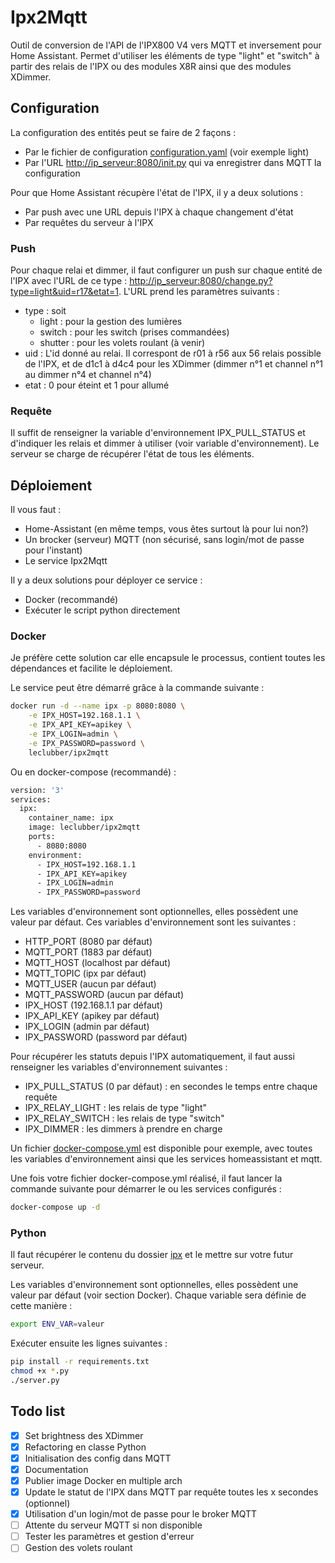 # Ipx2Mqtt

Outil de conversion de l'API de l'IPX800 V4 vers MQTT et inversement pour Home Assistant. Permet d'utiliser les éléments de type "light" et "switch" à partir des relais de l'IPX ou des modules X8R ainsi que des modules XDimmer.

## Configuration

La configuration des entités peut se faire de 2 façons :

- Par le fichier de configuration [configuration.yaml](configuration.yaml) (voir exemple light)
- Par l'URL <http://ip_serveur:8080/init.py> qui va enregistrer dans MQTT la configuration

Pour que Home Assistant récupère l'état de l'IPX, il y a deux solutions :

- Par push avec une URL depuis l'IPX à chaque changement d'état
- Par requêtes du serveur à l'IPX

### Push

Pour chaque relai et dimmer, il faut configurer un push sur chaque entité de l'IPX avec l'URL de ce type : <http://ip_serveur:8080/change.py?type=light&uid=r17&etat=1>. L'URL prend les paramètres suivants :

- type : soit
  - light : pour la gestion des lumières
  - switch : pour les switch (prises commandées)
  - shutter : pour les volets roulant (à venir)
- uid : L'id donné au relai. Il correspont de r01 à r56 aux 56 relais possible de l'IPX, et de d1c1 à d4c4 pour les XDimmer (dimmer n°1 et channel n°1 au dimmer n°4 et channel n°4)
- etat : 0 pour éteint et 1 pour allumé

### Requête

Il suffit de renseigner la variable d'environnement IPX_PULL_STATUS et d'indiquer les relais et dimmer à utiliser (voir variable d'environnement). Le serveur se charge de récupérer l'état de tous les éléments.

## Déploiement

Il vous faut :

- Home-Assistant (en même temps, vous êtes surtout là pour lui non?)
- Un brocker (serveur) MQTT (non sécurisé, sans login/mot de passe pour l'instant)
- Le service Ipx2Mqtt

Il y a deux solutions pour déployer ce service :

- Docker (recommandé)
- Exécuter le script python directement

### Docker

Je préfère cette solution car elle encapsule le processus, contient toutes les dépendances  et facilite le déploiement.

Le service peut être démarré grâce à la commande suivante :

``` sh
docker run -d --name ipx -p 8080:8080 \
    -e IPX_HOST=192.168.1.1 \
    -e IPX_API_KEY=apikey \
    -e IPX_LOGIN=admin \
    -e IPX_PASSWORD=password \
    leclubber/ipx2mqtt
```

Ou en docker-compose (recommandé) :

``` sh
version: '3'
services:
  ipx:
    container_name: ipx
    image: leclubber/ipx2mqtt
    ports:
      - 8080:8080
    environment:
      - IPX_HOST=192.168.1.1
      - IPX_API_KEY=apikey
      - IPX_LOGIN=admin
      - IPX_PASSWORD=password
```

Les variables d'environnement sont optionnelles, elles possèdent une valeur par défaut. Ces variables d'environnement sont les suivantes :

- HTTP_PORT (8080 par défaut)
- MQTT_PORT (1883 par défaut)
- MQTT_HOST (localhost par défaut)
- MQTT_TOPIC (ipx par défaut)
- MQTT_USER (aucun par défaut)
- MQTT_PASSWORD (aucun par défaut)
- IPX_HOST (192.168.1.1 par défaut)
- IPX_API_KEY (apikey par défaut)
- IPX_LOGIN (admin par défaut)
- IPX_PASSWORD (password par défaut)

Pour récupérer les statuts depuis l'IPX automatiquement, il faut aussi renseigner les variables d'environnement suivantes :

- IPX_PULL_STATUS (0 par défaut) : en secondes le temps entre chaque requête
- IPX_RELAY_LIGHT : les relais de type "light"
- IPX_RELAY_SWITCH : les relais de type "switch"
- IPX_DIMMER : les dimmers à prendre en charge

Un fichier [docker-compose.yml](docker-compose.yml) est disponible pour exemple, avec toutes les variables d'environnement ainsi que les services homeassistant et mqtt.

Une fois votre fichier docker-compose.yml réalisé, il faut lancer la commande suivante pour démarrer le ou les services configurés :

``` sh
docker-compose up -d
```

### Python

Il faut récupérer le contenu du dossier [ipx](ipx) et le mettre sur votre futur serveur.

Les variables d'environnement sont optionnelles, elles possèdent une valeur par défaut (voir section Docker).
Chaque variable sera définie de cette manière :

``` sh
export ENV_VAR=valeur
```

Exécuter ensuite les lignes suivantes :

``` sh
pip install -r requirements.txt
chmod +x *.py
./server.py
```

## Todo list

- [x] Set brightness des XDimmer
- [x] Refactoring en classe Python
- [x] Initialisation des config dans MQTT
- [x] Documentation
- [x] Publier image Docker en multiple arch
- [x] Update le statut de l'IPX dans MQTT par requête toutes les x secondes (optionnel)
- [x] Utilisation d'un login/mot de passe pour le broker MQTT
- [ ] Attente du serveur MQTT si non disponible
- [ ] Tester les paramètres et gestion d'erreur
- [ ] Gestion des volets roulant
